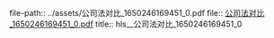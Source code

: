 file-path:: ../assets/公司法对比_1650246169451_0.pdf
file:: [公司法对比_1650246169451_0.pdf](../assets/公司法对比_1650246169451_0.pdf)
title:: hls__公司法对比_1650246169451_0
